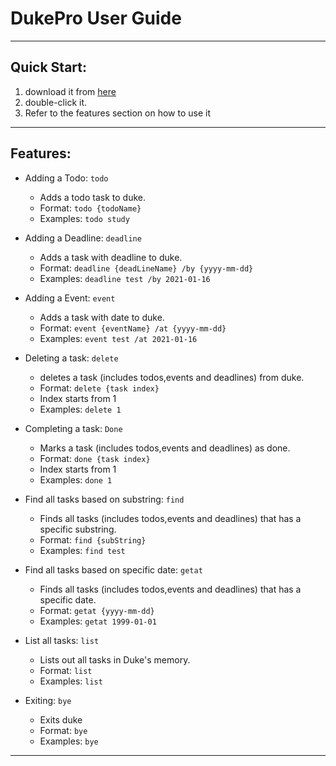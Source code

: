 # DukePro User Guide
---
Quick Start:
- 
1. download it from [here](https://github.com/noobmaster19/ip/releases/download/v1/ip.jar)
2. double-click it.
3. Refer to the features section on how to use it
---

Features:
- 
- Adding a Todo: `todo` 
  - Adds a todo task to duke.
  - Format: `todo {todoName}`
  - Examples:
    `todo study`


- Adding a Deadline: `deadline`
    - Adds a task with deadline to duke.
    - Format: `deadline {deadLineName} /by {yyyy-mm-dd}`
    - Examples:
      `deadline test /by 2021-01-16`


- Adding a Event: `event`
    - Adds a task with date to duke.
    - Format: `event {eventName} /at {yyyy-mm-dd}`
    - Examples:
      `event test /at 2021-01-16`


- Deleting a task: `delete`
    - deletes a task (includes todos,events and deadlines) from duke.
    - Format: `delete {task index}`
    - Index starts from 1
    - Examples:
      `delete 1`


- Completing a task: `Done`
    - Marks  a task (includes todos,events and deadlines) as done.
    - Format: `done {task index}`
    - Index starts from 1
    - Examples:
      `done 1`


- Find all tasks based on substring: `find`
    - Finds all tasks (includes todos,events and deadlines) that has a specific substring.
    - Format: `find {subString}`
    - Examples:
      `find test`


- Find all tasks based on specific date: `getat`
  - Finds all tasks (includes todos,events and deadlines) that has a specific date.
  - Format: `getat {yyyy-mm-dd}`
  - Examples:
    `getat 1999-01-01`


- List all tasks: `list`
    - Lists out all tasks in Duke's memory.
    - Format: `list`
    - Examples:
      `list`


- Exiting: `bye`
    - Exits duke
    - Format: `bye`
    - Examples:
      `bye`


---
